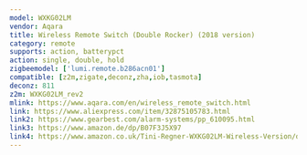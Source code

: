 ```yaml
---
model: WXKG02LM
vendor: Aqara
title: Wireless Remote Switch (Double Rocker) (2018 version)
category: remote
supports: action, batterypct
action: single, double, hold
zigbeemodel: ['lumi.remote.b286acn01']
compatible: [z2m,zigate,deconz,zha,iob,tasmota]
deconz: 811
z2m: WXKG02LM_rev2
mlink: https://www.aqara.com/en/wireless_remote_switch.html
link: https://www.aliexpress.com/item/32875105783.html
link2: https://www.gearbest.com/alarm-systems/pp_610095.html
link3: https://www.amazon.de/dp/B07F3J5X97
link4: https://www.amazon.co.uk/Tini-Regner-WXKG02LM-Wireless-Version/dp/B07CQWVGJL
---
```


